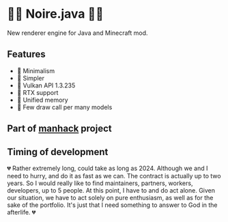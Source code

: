 # 👩‍🎤 Noire.java 👩‍🎤

New renderer engine for Java and Minecraft mod.

## Features

- 📱 Minimalism
- 📱 Simpler
- 📱 Vulkan API 1.3.235
- 📱 RTX support
- 📱 Unified memory
- 📱 Few draw call per many models

## Part of [manhack](https://github.com/hydra2s/manhack) project

## Timing of development

💔 Rather extremely long, could take as long as 2024. Although we and I need to hurry, and do it as fast as we can. The contract is actually up to two years. So I would really like to find maintainers, partners, workers, developers, up to 5 people. At this point, I have to and do act alone. Given our situation, we have to act solely on pure enthusiasm, as well as for the sake of the portfolio. It's just that I need something to answer to God in the afterlife. 💔
